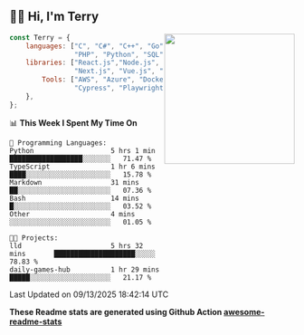 <h2>👋🏻 Hi, I'm Terry</h2>

<img align='right' src="https://media.giphy.com/media/fkZukR450RQ1qnGaq9/giphy.gif" width="230">

```javascript
const Terry = {
    languages: ["C", "C#", "C++", "Go", "Java", "Javascript",
                "PHP", "Python", "SQL", "Typescript"],
    libraries: ["React.js","Node.js", ".Net", "Express.js",
                "Next.js", "Vue.js", "Astro.js", "CUDA"],
        Tools: ["AWS", "Azure", "Docker🐳", "Git", "Figma",
                "Cypress", "Playwright", "Postman", "Jira"],
    },
};
```
<!--START_SECTION:waka-->
📊 **This Week I Spent My Time On** 

```text
💬 Programming Languages: 
Python                   5 hrs 1 min         ██████████████████░░░░░░░   71.47 % 
TypeScript               1 hr 6 mins         ████░░░░░░░░░░░░░░░░░░░░░   15.78 % 
Markdown                 31 mins             ██░░░░░░░░░░░░░░░░░░░░░░░   07.36 % 
Bash                     14 mins             █░░░░░░░░░░░░░░░░░░░░░░░░   03.52 % 
Other                    4 mins              ░░░░░░░░░░░░░░░░░░░░░░░░░   01.05 % 

🐱‍💻 Projects: 
lld                      5 hrs 32 mins       ████████████████████░░░░░   78.83 % 
daily-games-hub          1 hr 29 mins        █████░░░░░░░░░░░░░░░░░░░░   21.17 % 
```


 Last Updated on 09/13/2025 18:42:14 UTC
<!--END_SECTION:waka-->

**These Readme stats are generated using Github Action [awesome-readme-stats](https://github.com/anmol098/waka-readme-stats)**
